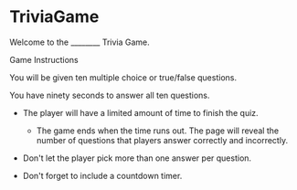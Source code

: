 # TriviaGame

Welcome to the ________ Trivia Game.

Game Instructions

You will be given ten multiple choice or true/false questions.

You have ninety seconds to answer all ten questions.

* The player will have a limited amount of time to finish the quiz. 

  * The game ends when the time runs out. The page will reveal the number of questions that players answer correctly and incorrectly.

* Don't let the player pick more than one answer per question.

* Don't forget to include a countdown timer.
